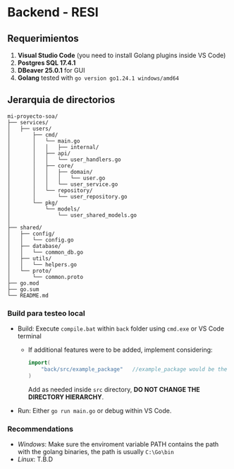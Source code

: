 # Backend - RESI

## Requerimientos
1. **Visual Studio Code** (you need to install Golang plugins inside VS Code)  
2. **Postgres SQL 17.4.1**  
3. **DBeaver 25.0.1** for GUI 
4. **Golang** tested with ```go version go1.24.1 windows/amd64```

## Jerarquia de directorios

```
mi-proyecto-soa/
├── services/
│   ├── users/
│       ├── cmd/
│       │   └── main.go         			  
│       │   │   ├── internal/          				 
│       │   ├── api/              			  
│       │   │   └── user_handlers.go
│       │   ├── core/             			 
│       │   │   ├── domain/
│       │   │   │   └── user.go
│       │   │   └── user_service.go
│       │   └── repository/       			  
│       │       └── user_repository.go
│       └── pkg/                 		      
│           └── models/
│               └── user_shared_models.go
│
├── shared/
│   ├── config/                   			   
│   │   └── config.go
│   ├── database/                   	     
│   │   └── common_db.go
│   ├── utils/                    			 
│   │   └── helpers.go
│   └── proto/                    			  
│       └── common.proto
├── go.mod                        			   
├── go.sum
└── README.md
```

### Build para testeo local
- Build: Execute ```compile.bat``` within ```back``` folder using ```cmd.exe``` or VS Code terminal
	- If additional features were to be added, implement considering:
		```go 
		import(
			"back/src/example_package"   //example_package would be the new directory within "src" dir.
		)
		```
		Add as needed inside ```src``` directory, **DO NOT CHANGE THE DIRECTORY HIERARCHY**.  
		
- Run:  Either ```go run main.go``` or debug within VS Code.

### Recommendations
- *Windows*: Make sure the enviroment variable PATH contains the path with the golang binaries, the path is usually ```C:\Go\bin``` 
- *Linux*: T.B.D
